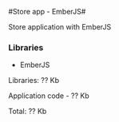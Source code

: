 #Store app - EmberJS#

Store application with EmberJS

### Libraries ###

* EmberJS

Libraries: ?? Kb

Application code - ?? Kb

Total: ?? Kb